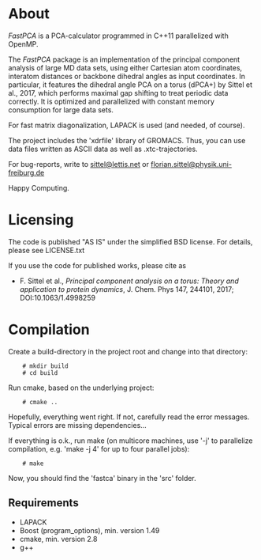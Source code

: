 # About #

*FastPCA* is a PCA-calculator programmed in C++11 parallelized with OpenMP.

The *FastPCA* package is an implementation of the principal component analysis of large MD data sets, using either Cartesian atom coordinates, interatom distances or backbone dihedral angles as input coordinates. In particular, it features the dihedral angle PCA on a torus (dPCA+) by Sittel et al., 2017, which performs maximal gap shifting to treat periodic data correctly. It is optimized and parallelized with constant memory consumption for large data sets.

For fast matrix diagonalization, LAPACK is used (and needed, of course).

The project includes the 'xdrfile' library of GROMACS. Thus, you can
use data files written as ASCII data as well as .xtc-trajectories.

For bug-reports, write to
   sittel@lettis.net
or
   florian.sittel@physik.uni-freiburg.de

Happy Computing.

# Licensing #
The code is published "AS IS" under the simplified BSD license.
For details, please see LICENSE.txt

If you use the code for published works, please cite as

- F. Sittel et al., *Principal component analysis on a torus: Theory and application to protein dynamics*, J. Chem. Phys 147, 244101, 2017; DOI:10.1063/1.4998259


# Compilation #

Create a build-directory in the project root and change into
that directory:
```
    # mkdir build
    # cd build
```
Run cmake, based on the underlying project:
```
    # cmake ..
```
Hopefully, everything went right.
If not, carefully read the error messages.
Typical errors are missing dependencies...

If everything is o.k., run make (on multicore machines, use '-j' to parallelize
compilation, e.g. 'make -j 4' for up to four parallel jobs):
```
    # make
```
Now, you should find the 'fastca' binary in the 'src' folder.

## Requirements ##
  * LAPACK
  * Boost (program_options), min. version 1.49
  * cmake, min. version 2.8
  * g++

